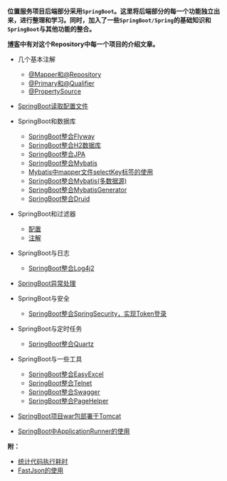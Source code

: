 **位置服务项目后端部分采用`SpringBoot`。这里将后端部分的每一个功能独立出来，进行整理和学习。同时，加入了一些`SpringBoot/Spring`的基础知识和`SpringBoot`与其他功能的整合。**

**[博客](https://srammy.github.io/tags/Spring/)中有对这个Repository中每一个项目的介绍文章。**

- 几个基本注解
  - [@Mapper和@Repository](https://github.com/Srammy/SpringBootLearning/tree/master/%40Mapper-%40Repository)
  - [@Primary和@Qualifier](https://github.com/Srammy/SpringBootLearning/tree/master/SpringBoot-%40Primary_%40Qualifier)
  - [@PropertySource](https://github.com/Srammy/SpringBootLearning/tree/master/SpringBoot-%40PropertySource)
- [SpringBoot读取配置文件](https://github.com/Srammy/SpringBootLearning/tree/master/SpringBoot-%E8%AF%BB%E5%8F%96%E9%85%8D%E7%BD%AE%E6%96%87%E4%BB%B6)
- SpringBoot和数据库
  - [SpringBoot整合Flyway](https://github.com/Srammy/SpringBootLearning/tree/master/SpringBoot-Flyway)
  - [SpringBoot整合H2数据库](https://github.com/Srammy/SpringBootLearning/tree/master/SpringBoot-H2)
  - [SpringBoot整合JPA](https://github.com/Srammy/SpringBootLearning/tree/master/SpringBoot-JPA)
  - [SpringBoot整合Mybatis](https://github.com/Srammy/SpringBootLearning/tree/master/SpringBoot-MyBatis)
  - [Mybatis中mapper文件selectKey标签的使用](https://github.com/Srammy/SpringBootLearning/tree/master/SpringBoot-Mybatis_selectKey)
  - [SpringBoot整合Mybatis(多数据源)](https://github.com/Srammy/SpringBootLearning/tree/master/SpringBoot-MyBatis-MultiSources)
  - [SpringBoot整合MybatisGenerator](https://github.com/Srammy/SpringBootLearning/tree/master/SpringBoot-MyBatisGenerator)
  - [SpringBoot整合Druid](https://github.com/Srammy/SpringBootLearning/tree/master/SpringBoot-MyBatis-Druid)
- SpringBoot和过滤器
  - [配置](https://github.com/Srammy/SpringBootLearning/tree/master/SpringBoot-filter)
  - [注解](https://github.com/Srammy/SpringBootLearning/tree/master/SpringBoot-filter-Annotation)
- SpringBoot与日志
  - [SpringBoot整合Log4j2](https://github.com/Srammy/SpringBootLearning/tree/master/SpringBoot-Log4j2)
- [SpringBoot异常处理](https://github.com/Srammy/SpringBootLearning/tree/master/SpringBoot-%E5%BC%82%E5%B8%B8%E5%A4%84%E7%90%86)
- SpringBoot与安全
  - [SpringBoot整合SpringSecurity，实现Token登录](https://github.com/Srammy/SpringBootLearning/tree/master/SpringBoot-Token-SpringSecurity)
- SpringBoot与定时任务
  - [SpringBoot整合Quartz](https://github.com/Srammy/SpringBootLearning/tree/master/SpringBoot-Quartz)

- SpringBoot与一些工具
  - [SpringBoot整合EasyExcel](https://github.com/Srammy/SpringBootLearning/tree/master/SpringBoot-EasyExcel)
  - [SpringBoot整合Telnet](https://github.com/Srammy/SpringBootLearning/tree/master/SpringBoot_telnet)
  - [SpringBoot整合Swagger](https://github.com/Srammy/SpringBootLearning/tree/master/SpringBoot-Swagger)
  - [SpringBoot整合PageHelper](https://github.com/Srammy/SpringBootLearning/tree/master/SpringBoot-PageHelper)
- [SpringBoot项目war包部署于Tomcat](https://github.com/Srammy/SpringBootLearning/tree/master/SpringBoot-MyBatis-WAR-Tomcat)
- [SpringBoot中ApplicationRunner的使用](https://github.com/Srammy/SpringBootLearning/tree/master/SpringBoot-ApplicationRunner)

**附：**

- [统计代码执行耗时](https://github.com/Srammy/SpringBootLearning/tree/master/CodeTime)
- [FastJson的使用](https://github.com/Srammy/SpringBootLearning/tree/master/FastJson)